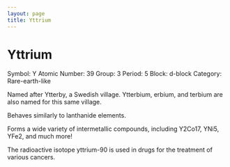 ```yaml
---
layout: page
title: Yttrium
---
```


# Yttrium
Symbol: Y
Atomic Number: 39
Group: 3 
Period: 5
Block: d-block
Category: Rare-earth-like  

Named after Ytterby, a Swedish village. Ytterbium, erbium, and terbium are also named for this same village.

Behaves similarly to lanthanide elements.                    

Forms a wide variety of intermetallic compounds, including Y2Co17, YNi5, YFe2, and much more!

The radioactive isotope yttrium-90 is used in drugs for the treatment of various cancers.

